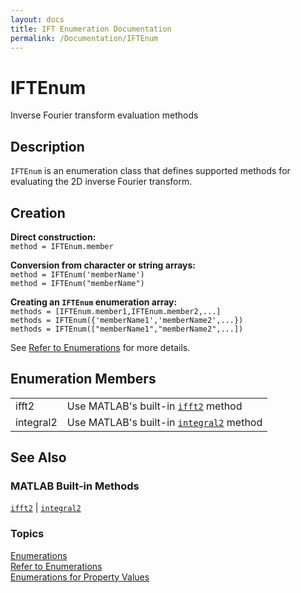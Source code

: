 ```yaml
---
layout: docs
title: IFT Enumeration Documentation
permalink: /Documentation/IFTEnum
---
```


# IFTEnum

Inverse Fourier transform evaluation methods

## Description

`IFTEnum` is an enumeration class that defines supported methods for evaluating the 2D inverse Fourier transform.

## Creation

**Direct construction:**<br>
`method = IFTEnum.member`

**Conversion from character or string arrays:**<br>
`method = IFTEnum('memberName')`<br>
`method = IFTEnum("memberName")`

**Creating an `IFTEnum` enumeration array:**<br>
`methods = [IFTEnum.member1,IFTEnum.member2,...]`<br>
`methods = IFTEnum({'memberName1','memberName2',...})`<br>
`methods = IFTEnum(["memberName1","memberName2",...])`

See [Refer to Enumerations](https://www.mathworks.com/help/matlab/matlab_oop/how-to-refer-to-enumerations.html) for more details.

## Enumeration Members

<table>
  <tr>
    <td>
      ifft2
    </td>
    <td>
      Use MATLAB's built-in <a href="https://www.mathworks.com/help/matlab/ref/ifft2.html"><code>ifft2</code></a> method
    </td>
  </tr>
  <tr>
    <td>
      integral2
    </td>
    <td>
      Use MATLAB's built-in <a href="https://www.mathworks.com/help/matlab/ref/integral2.html"><code>integral2</code></a> method
    </td>
  </tr>
</table>

## See Also
### MATLAB Built-in Methods
<a href="https://www.mathworks.com/help/matlab/ref/ifft2.html"><code>ifft2</code></a> | <a href="https://www.mathworks.com/help/matlab/ref/integral2.html"><code>integral2</code></a>

### Topics
[Enumerations](https://www.mathworks.com/help/matlab/enumeration-classes.html)<br>
[Refer to Enumerations](https://www.mathworks.com/help/matlab/matlab_oop/how-to-refer-to-enumerations.html)<br>
[Enumerations for Property Values](https://www.mathworks.com/help/matlab/matlab_oop/restrict-property-values-to-enumerations.html)
